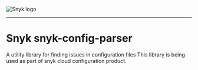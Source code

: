 ![Snyk logo](https://snyk.io/style/asset/logo/snyk-print.svg)

***

# Snyk snyk-config-parser
A utility library for finding issues in configuration files
This library is being used as part of snyk cloud configuration product.